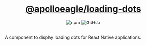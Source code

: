 <div align="center">
  <p align="center">
     <h1 align="center" style="color:red;">
       <a href="https://www.npmjs.com/package/@apolloeagle/loading-dots" target="_blank">
       @apolloeagle/loading-dots</a>
     </h1>
  </p>
  <img alt="npm" src="https://img.shields.io/npm/v/@apolloeagle/loading-dots">
  <img alt="GitHub" src="https://img.shields.io/github/license/ApolloEagle/loading-dots">
</div>
<br />

A component to display loading dots for React Native applications.
